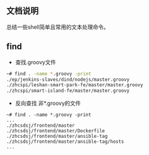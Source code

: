 ## 文档说明

总结一些shell简单且常用的文本处理命令。

## find

- 查找.groovy文件

```bash
~# find . -name *.groovy -print
./ep/jenkins-slaves/dind/nodejs/master.groovy
./zhcspi/leshan-smart-park-fe/master/master.groovy
./zhcspi/smart-island-fe/master/master.groovy
```

- 反向查找 非*.groovy的文件

```shell script
~# find . -name *.groovy -print
...
./zhcsdsj/frontend/master
./zhcsdsj/frontend/master/Dockerfile
./zhcsdsj/frontend/master/ansible-tag
./zhcsdsj/frontend/master/ansible-tag/hosts
...
```



